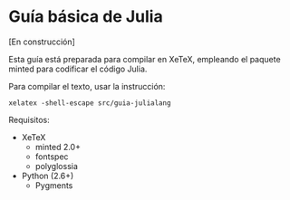 # Guía básica de Julia

[En construcción]

Esta guía está preparada para compilar en XeTeX, empleando el paquete minted para codificar el código Julia.

Para compilar el texto, usar la instrucción:

    xelatex -shell-escape src/guia-julialang

Requisitos:

* XeTeX
  + minted 2.0+
  + fontspec
  + polyglossia
* Python (2.6+)
  + Pygments

